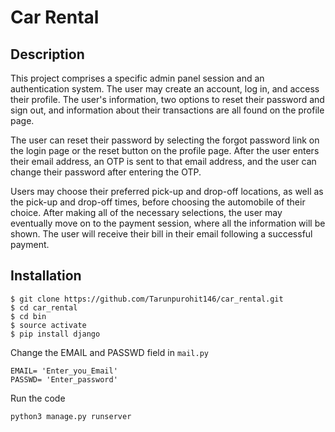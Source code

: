 
# Car Rental

## Description
This project comprises a specific admin panel session and an authentication system. The user may create an account, log in, and access their profile. The user's information, two options to reset their password and sign out, and information about their transactions are all found on the profile page. 

The user can reset their password by selecting the forgot password link on the login page or the reset button on the profile page. After the user enters their email address, an OTP is sent to that email address, and the user can change their password after entering the OTP.

Users may choose their preferred pick-up and drop-off locations, as well as the pick-up and drop-off times, before choosing the automobile of their choice. After making all of the necessary selections, the user may eventually move on to the payment session, where all the information will be shown. The user will receive their bill in their email following a successful payment.


## Installation

```
$ git clone https://github.com/Tarunpurohit146/car_rental.git
$ cd car_rental
$ cd bin
$ source activate
$ pip install django
```
Change the EMAIL and PASSWD field in ```mail.py```
```
EMAIL= 'Enter_you_Email'
PASSWD= 'Enter_password'
```
Run the code
```
python3 manage.py runserver
```
